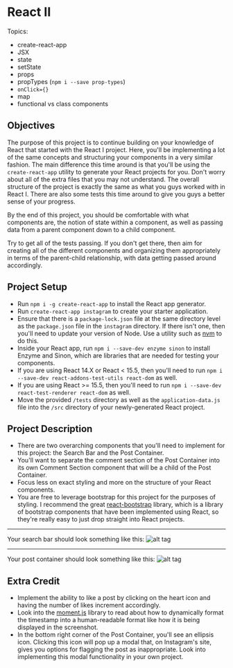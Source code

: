 # React II

Topics:
 * create-react-app
 * JSX
 * state
 * setState
 * props
 * propTypes (`npm i --save prop-types`)
 * `onClick={}`
 * map
 * functional vs class components

## Objectives
The purpose of this project is to continue building on your knowledge of React that started with the React I project. Here, you'll be implementing a lot of the same concepts and structuring your components in a very similar fashion. The main difference this time around is that you'll be using the `create-react-app` utility to generate your React projects for you. Don't worry about all of the extra files that you may not understand. The overall structure of the project is exactly the same as what you guys worked with in React I. There are also some tests this time around to give you guys a better sense of your progress. 

By the end of this project, you should be comfortable with what components are, the notion of state within a component, as well as passing data from a parent component down to a child component. 

Try to get all of the tests passing. If you don't get there, then aim for creating all of the different components and organizing them appropriately in terms of the parent-child relationship, with data getting passed around accordingly. 

## Project Setup
  * Run `npm i -g create-react-app` to install the React app generator.
  * Run `create-react-app instagram` to create your starter application.
  * Ensure that there is a `package-lock.json` file at the same directory level as the `package.json` file in the `instagram` directory. If there isn't one, then you'll need to update your version of Node. Use a utility such as [nvm](https://github.com/creationix/nvm) to do this. 
  * Inside your React app, run `npm i --save-dev enzyme sinon` to install Enzyme and Sinon, which are libraries that are needed for testing your components. 
  * If you are using React 14.X or React < 15.5, then you'll need to run `npm i --save-dev react-addons-test-utils react-dom` as well.
  * If you are using React >= 15.5, then you'll need to run `npm i --save-dev react-test-renderer react-dom` as well. 
  * Move the provided `/tests` directory as well as the `application-data.js` file into the `/src` directory of your newly-generated React project.

## Project Description
  * There are two overarching components that you'll need to implement for this project: the Search Bar and the Post Container. 
  * You'll want to separate the comment section of the Post Container into its own Comment Section component that will be a child of the Post Container. 
  * Focus less on exact styling and more on the structure of your React components.
  * You are free to leverage bootstrap for this project for the purposes of styling. I recommend the great [react-bootstrap](https://react-bootstrap.github.io) library, which is a library of bootstrap components that have been implemented using React, so they're really easy to just drop straight into React projects. 

---

Your search bar should look something like this:
![alt tag](./assets/ig_search_bar.png)

---

Your post container should look something like this:
![alt tag](./assets/ig_post.png)

## Extra Credit
  * Implement the ability to like a post by clicking on the heart icon and having the number of likes increment accordingly. 
  * Look into the [moment.js](https://momentjs.com/) library to read about how to dynamically format the timestamp into a human-readable format like how it is being displayed in the screenshot. 
  * In the bottom right corner of the Post Container, you'll see an ellipsis icon. Clicking this icon will pop up a modal that, on Instagram's site, gives you options for flagging the post as inappropriate. Look into implementing this modal functionality in your own project. 